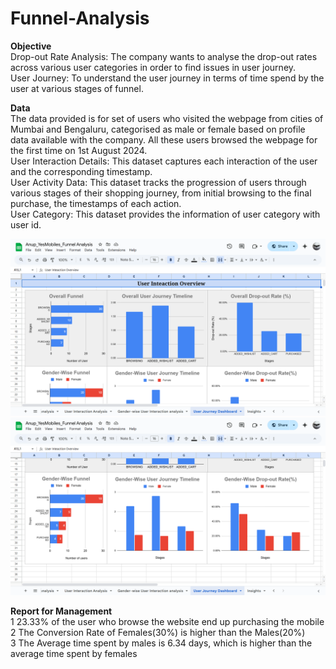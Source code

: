 # Funnel-Analysis

**Objective**					
Drop-out Rate Analysis: The company wants to analyse the drop-out rates across various user categories in order to find issues in user journey.						
User Journey: To understand the user journey in terms of time spend by the user at various stages of funnel.						
						
**Data**					
The data provided is for set of users who visited the webpage from cities of Mumbai and Bengaluru, categorised as male or female based on profile data available with the company. All these users browsed the webpage for the first time on 1st August 2024. 						
User Interaction Details: This dataset captures each interaction of the user and the corresponding timestamp.						
User Activity Data: This dataset tracks the progression of users through various stages of their shopping journey, from initial browsing to the final purchase, the timestamps of each action.						
User Category: This dataset provides the information of user category with user id.					


![image alt](https://github.com/Anup-Raut/Funnel-Analysis/blob/afd1a8414a972736eea82959565c495977346425/Screenshot%20(197).png)
![image alt](https://github.com/Anup-Raut/Funnel-Analysis/blob/afd1a8414a972736eea82959565c495977346425/Screenshot%20(198).png)

**Report for Management**			
1	23.33% of the user who browse the website end up purchasing the mobile						
2	The Conversion Rate of Females(30%) is higher than the Males(20%)						
3	The Average time spent by males is 6.34 days, which is higher than the average time spent by females						

